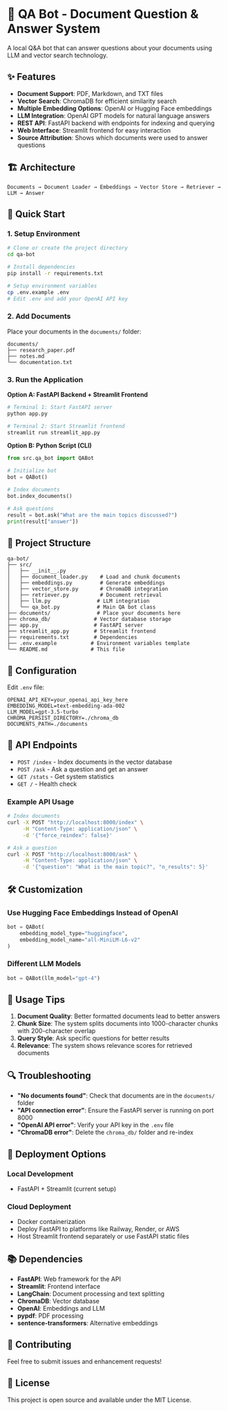 # 🤖 QA Bot - Document Question & Answer System

A local Q&A bot that can answer questions about your documents using LLM and vector search technology.

## ✨ Features

- **Document Support**: PDF, Markdown, and TXT files
- **Vector Search**: ChromaDB for efficient similarity search
- **Multiple Embedding Options**: OpenAI or Hugging Face embeddings
- **LLM Integration**: OpenAI GPT models for natural language answers
- **REST API**: FastAPI backend with endpoints for indexing and querying
- **Web Interface**: Streamlit frontend for easy interaction
- **Source Attribution**: Shows which documents were used to answer questions

## 🏗️ Architecture

```
Documents → Document Loader → Embeddings → Vector Store → Retriever → LLM → Answer
```

## 🚀 Quick Start

### 1. Setup Environment

```bash
# Clone or create the project directory
cd qa-bot

# Install dependencies
pip install -r requirements.txt

# Setup environment variables
cp .env.example .env
# Edit .env and add your OpenAI API key
```

### 2. Add Documents

Place your documents in the `documents/` folder:
```
documents/
├── research_paper.pdf
├── notes.md
└── documentation.txt
```

### 3. Run the Application

**Option A: FastAPI Backend + Streamlit Frontend**
```bash
# Terminal 1: Start FastAPI server
python app.py

# Terminal 2: Start Streamlit frontend
streamlit run streamlit_app.py
```

**Option B: Python Script (CLI)**
```python
from src.qa_bot import QABot

# Initialize bot
bot = QABot()

# Index documents
bot.index_documents()

# Ask questions
result = bot.ask("What are the main topics discussed?")
print(result["answer"])
```

## 📁 Project Structure

```
qa-bot/
├── src/
│   ├── __init__.py
│   ├── document_loader.py    # Load and chunk documents
│   ├── embeddings.py         # Generate embeddings
│   ├── vector_store.py       # ChromaDB integration
│   ├── retriever.py          # Document retrieval
│   ├── llm.py               # LLM integration
│   └── qa_bot.py            # Main QA bot class
├── documents/               # Place your documents here
├── chroma_db/              # Vector database storage
├── app.py                  # FastAPI server
├── streamlit_app.py        # Streamlit frontend
├── requirements.txt        # Dependencies
├── .env.example           # Environment variables template
└── README.md              # This file
```

## 🔧 Configuration

Edit `.env` file:

```env
OPENAI_API_KEY=your_openai_api_key_here
EMBEDDING_MODEL=text-embedding-ada-002
LLM_MODEL=gpt-3.5-turbo
CHROMA_PERSIST_DIRECTORY=./chroma_db
DOCUMENTS_PATH=./documents
```

## 📡 API Endpoints

- `POST /index` - Index documents in the vector database
- `POST /ask` - Ask a question and get an answer
- `GET /stats` - Get system statistics
- `GET /` - Health check

### Example API Usage

```bash
# Index documents
curl -X POST "http://localhost:8000/index" \
     -H "Content-Type: application/json" \
     -d '{"force_reindex": false}'

# Ask a question
curl -X POST "http://localhost:8000/ask" \
     -H "Content-Type: application/json" \
     -d '{"question": "What is the main topic?", "n_results": 5}'
```

## 🛠️ Customization

### Use Hugging Face Embeddings Instead of OpenAI

```python
bot = QABot(
    embedding_model_type="huggingface",
    embedding_model_name="all-MiniLM-L6-v2"
)
```

### Different LLM Models

```python
bot = QABot(llm_model="gpt-4")
```

## 📝 Usage Tips

1. **Document Quality**: Better formatted documents lead to better answers
2. **Chunk Size**: The system splits documents into 1000-character chunks with 200-character overlap
3. **Query Style**: Ask specific questions for better results
4. **Relevance**: The system shows relevance scores for retrieved documents

## 🔍 Troubleshooting

- **"No documents found"**: Check that documents are in the `documents/` folder
- **"API connection error"**: Ensure the FastAPI server is running on port 8000
- **"OpenAI API error"**: Verify your API key in the `.env` file
- **"ChromaDB error"**: Delete the `chroma_db/` folder and re-index

## 🚀 Deployment Options

### Local Development
- FastAPI + Streamlit (current setup)

### Cloud Deployment
- Docker containerization
- Deploy FastAPI to platforms like Railway, Render, or AWS
- Host Streamlit frontend separately or use FastAPI static files

## 📚 Dependencies

- **FastAPI**: Web framework for the API
- **Streamlit**: Frontend interface
- **LangChain**: Document processing and text splitting
- **ChromaDB**: Vector database
- **OpenAI**: Embeddings and LLM
- **pypdf**: PDF processing
- **sentence-transformers**: Alternative embeddings

## 🤝 Contributing

Feel free to submit issues and enhancement requests!

## 📄 License

This project is open source and available under the MIT License.